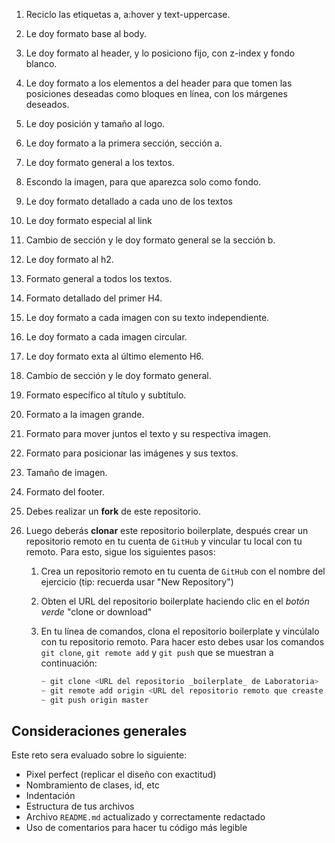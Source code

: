 
1. Reciclo las etiquetas a, a:hover y text-uppercase. 
2. Le doy formato base al body.
3. Le doy formato al header, y lo posiciono fijo, con z-index y fondo blanco.
4. Le doy formato a los elementos a del header para que tomen las posiciones deseadas como bloques en línea, con los márgenes deseados.
5. Le doy posición y tamaño al logo.
6. Le doy formato a la primera sección, sección a.
7. Le doy formato general a los textos.
8. Escondo la imagen, para que aparezca solo como fondo.
9. Le doy formato detallado a cada uno de los textos 
10. Le doy formato especial al link
11. Cambio de sección y le doy formato general se la sección b.
12. Le doy formato al h2.
13. Formato general a todos los textos. 
14. Formato detallado del primer H4.
15. Le doy formato a cada imagen con su texto independiente.
16. Le doy formato a cada imagen circular.
17. Le doy formato exta al último elemento H6. 
18. Cambio de sección y le doy formato general.
19. Formato específico al título y subtítulo.
20. Formato a la imagen grande.
21. Formato para mover juntos el texto y su respectiva imagen.
22. Formato para posicionar las imágenes y sus textos.
23. Tamaño de imagen.
24. Formato del footer. 



1. Debes realizar un **fork** de este repositorio.

2. Luego deberás **clonar** este repositorio boilerplate, después crear un repositorio remoto en tu cuenta de `GitHub` y vincular tu local con tu remoto. Para esto, sigue los siguientes pasos:

    1. Crea un repositorio remoto en tu cuenta de `GitHub` con el nombre del ejercicio (tip: recuerda usar "New Repository")
    2. Obten el URL del repositorio boilerplate haciendo clic en el _botón verde_ "clone or download"
    3. En tu línea de comandos, clona el repositorio boilerplate y vincúlalo con tu repositorio remoto. Para hacer esto debes usar los comandos `git clone`, `git remote add` y `git push` que se muestran a continuación:

        ```js
        ~ git clone <URL del repositorio _boilerplate_ de Laboratoria>
        ~ git remote add origin <URL del repositorio remoto que creaste en tu cuenta de GitHub>
        ~ git push origin master
        ```


## Consideraciones generales

Este reto sera evaluado sobre lo siguiente:

- Pixel perfect (replicar el diseño con exactitud)
- Nombramiento de clases, id, etc
- Indentación
- Estructura de tus archivos
- Archivo `README.md` actualizado y correctamente redactado
- Uso de comentarios para hacer tu código más legible
